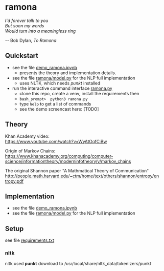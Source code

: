 # ramona

_I'd forever talk to you  
But soon my words  
Would turn into a meaningless ring_  

-- Bob Dylan, _To Ramona_

## Quickstart

*  see the file [demo_ramona.ipynb](demo_ramona.ipynb)
    * presents the theory and implementation details.
* see the file [ramona/model.py](ramona/model.py) for the NLP full implementation
    * uses NLTK, which needs *punkt* installed
* run the interactive command interface [ramona.py](ramona.py)
    * clone this repo, create a venv, install the requirements then
    * `bash_prompt>  python3 ramona.py`
    * type `help` to get a list of commands
    * see the demo screencast here: [TODO]



## Theory

Khan Academy video:  
https://www.youtube.com/watch?v=WyAtOqfCiBw

Origin of Markov Chains:  
https://www.khanacademy.org/computing/computer-science/informationtheory/moderninfotheory/v/markov_chains


The original Shannon paper "A Mathmatical Theory of Communication"  
http://people.math.harvard.edu/~ctm/home/text/others/shannon/entropy/entropy.pdf


## Implementation
*  see the file [demo_ramona.ipynb](demo_ramona.ipynb)
* see the file [ramona/model.py](ramona/model.py) for the NLP full implementation

## Setup
see file [requirements.txt](requirements.txt)
### nltk
nltk used **punkt**
download to /usr/local/share/nltk_data/tokenizers/punkt



